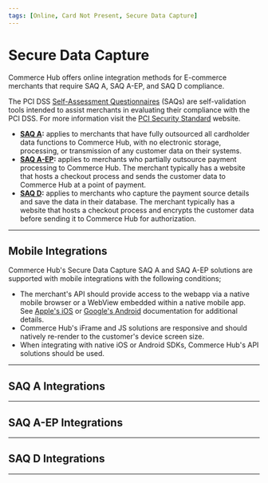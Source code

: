 ```yaml
---
tags: [Online, Card Not Present, Secure Data Capture]
---
```


# Secure Data Capture

Commerce Hub offers online integration methods for E-commerce merchants that require SAQ A,  SAQ A-EP, and SAQ D compliance.

The PCI DSS [Self-Assessment Questionnaires](?path=docs/Resources/FAQs-Glossary/Glossary.md#self-assessment-questionnaire) (SAQs) are self-validation tools intended to assist merchants in evaluating their compliance with the PCI DSS. For more information visit the [PCI Security Standard](https://www.pcisecuritystandards.org/) website.

- **[SAQ A](#saq-a-integrations):** applies to merchants that have fully outsourced all cardholder data functions to Commerce Hub, with no electronic storage, processing, or transmission of any customer data on their systems.
- **[SAQ A-EP](#saq-a-ep-integrations):** applies to merchants who partially outsource payment processing to Commerce Hub. The merchant typically has a website that hosts a checkout process and sends the customer data to Commerce Hub at a point of payment.
- **[SAQ D](#saq-d-integrations):** applies to merchants who capture the payment source details and save the data in their database. The merchant typically has a website that hosts a checkout process and encrypts the customer data before sending it to Commerce Hub for authorization.

---

## Mobile Integrations

Commerce Hub's Secure Data Capture SAQ A and SAQ A-EP solutions are supported with mobile integrations with the following conditions;

- The merchant's API should provide access to the webapp via a native mobile browser or a WebView embedded within a native mobile app. See [Apple's iOS](https://developer.apple.com/documentation/webkit/wkwebview) or [Google's Android](https://developer.android.com/reference/android/webkit/WebView) documentation for additional details.
- Commerce Hub's iFrame and JS solutions are responsive and should natively re-render to the customer's device screen size.
- When integrating with native iOS or Android SDKs, Commerce Hub's API solutions should be used.

---

## SAQ A Integrations

<!-- type: row -->

<!-- type: card
title: iFrame
description: Allows a merchant an easy and secure way to embed a payment form into a website or customer's mobile device.
link: ?path=docs/Online-Mobile-Digital/Secure-Data-Capture/iFrame-JS/iFrame-JS.md
-->

<!-- type: card
title: Hosted Payment Page
description: Allows a merchant to redirect their customer to a secure Commerce Hub Hosted Payment Page to process a transaction.
link:
-->

<!-- type: card
title: Payment URL
description: Allows a merchant to request an invoice via the Commerce Hub RESTful APIs, and send a Payment URL to their customer.
link:
-->

<!-- type: row-end -->

---

## SAQ A-EP Integrations

<!-- type: row -->

<!-- type: card
title: JavaScript
description: Allows a merchant an easy and secure way to embed a payment form into a website or customer's mobile device.
link: ?path=docs/Online-Mobile-Digital/Secure-Data-Capture/Payment-JS/Payment-JS.md
-->

<!-- type: card
title: API Only
description: Allows a merchant an easy and secure way to manage and encrypt the payment data on their website or customer's mobile device using Commerce Hub's Card Capture API.
link: ?path=docs/Online-Mobile-Digital/Secure-Data-Capture/API/API-Only.md
-->

<!-- type: card
title: Direct Post
description: Allows the merchants to build their own form to collect all payment information and submit a transaction using Commerce Hub's Hosted Payment Page.
link: 
-->

<!-- type: row-end -->

---

## SAQ D Integrations

<!-- type: row -->

<!-- type: card
title: API Direct
description: Integration that includes the use of a static public key, where the merchant can capture the payment source details and encrypt the details before sending it to Commerce Hub for authorization.
link: ?path=docs/Online-Mobile-Digital/Secure-Data-Capture/API/API-Direct.md
-->

<!-- type: row-end -->

---
